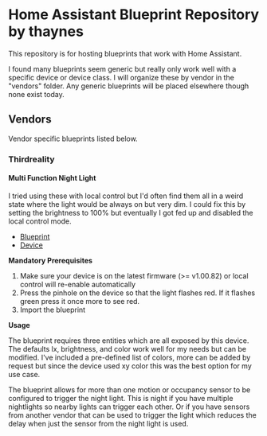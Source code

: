# Home Assistant Blueprint Repository by thaynes
This repository is for hosting blueprints that work with Home Assistant. 

I found many blueprints seem generic but really only work well with a specific device or device class. I will organize these by vendor in the "vendors" folder. Any generic blueprints will be placed elsewhere though none exist today.

## Vendors

Vendor specific blueprints listed below.

### Thirdreality 

#### Multi Function Night Light

I tried using these with local control but I'd often find them all in a weird state where the light would be always on but very dim. I could fix this by setting the brightness to 100% but eventually I got fed up and disabled the local control mode. 

- [Blueprint](vendors/thirdreality/multi-function-night-light.yaml)
- [Device](https://3reality.com/product/multi-function-night-light/?srsltid=AfmBOorRmSz-9wMrWX-aQzW6vmrzwU0TmavZpIxrhNiRBAEm7k02YvaZ)

**Mandatory Prerequisites**

1. Make sure your device is on the latest firmware (>= v1.00.82) or local control will re-enable automatically
2. Press the pinhole on the device so that the light flashes red. If it flashes green press it once more to see red.
3. Import the blueprint

**Usage**

The blueprint requires three entities which are all exposed by this device. The defaults lx, brightness, and color work well for my needs but can be modified. I've included a pre-defined list of colors, more can be added by request but since the device used xy color this was the best option for my use case.

The blueprint allows for more than one motion or occupancy sensor to be configured to trigger the night light. This is night if you have multiple nightlights so nearby lights can trigger each other. Or if you have sensors from another vendor that can be used to trigger the light which reduces the delay when just the sensor from the night light is used. 